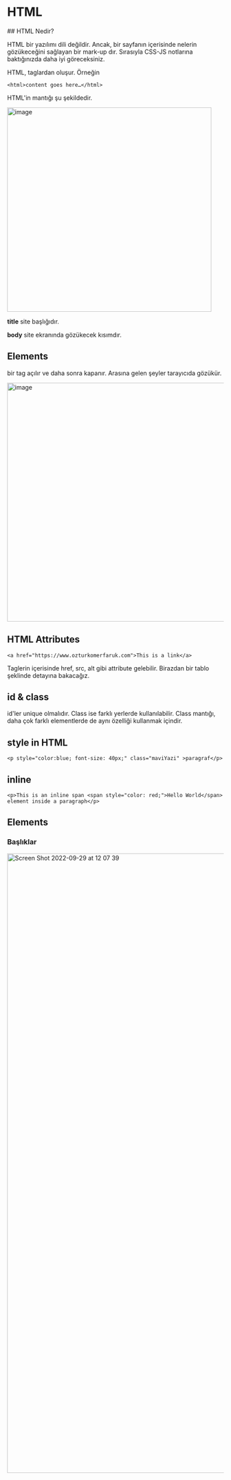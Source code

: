 # HTML

## HTML Nedir?

HTML bir yazılımı dili değildir. Ancak, bir sayfanın içerisinde nelerin gözükeceğini sağlayan bir mark-up dır. Sırasıyla CSS-JS notlarına baktığınızda daha iyi göreceksiniz.

HTML, taglardan oluşur. Örneğin

```<html>content goes here…</html>```

HTML'in mantığı şu şekildedir.

<img width="475" alt="image" src="https://user-images.githubusercontent.com/56068905/192959178-fbd09e57-afe9-470c-a96a-da76cacf018c.png">

**title** site başlığıdır.

**body** site ekranında gözükecek kısımdır.

## Elements

bir tag açılır ve daha sonra kapanır. Arasına gelen şeyler tarayıcıda gözükür.

<img width="555" alt="image" src="https://user-images.githubusercontent.com/56068905/192959610-6b0519f2-36ef-42d2-83e0-1cb4b3884297.png">

## HTML Attributes

```<a href="https://www.ozturkomerfaruk.com">This is a link</a>```

Taglerin içerisinde href, src, alt gibi attribute gelebilir. Birazdan bir tablo şeklinde detayına bakacağız.


## id & class

id'ler unique olmalıdır. Class ise farklı yerlerde kullanılabilir. Class mantığı, daha çok farklı elementlerde de aynı özelliği kullanmak içindir.

## style in HTML

```<p style="color:blue; font-size: 40px;" class="maviYazi" >paragraf</p>```

## inline

```<p>This is an inline span <span style="color: red;">Hello World</span> element inside a paragraph</p>```

## Elements

### Başlıklar

<img width="1440" alt="Screen Shot 2022-09-29 at 12 07 39" src="https://user-images.githubusercontent.com/56068905/192990717-f805ae99-7b34-4852-8acb-be4c30d3f847.png">

